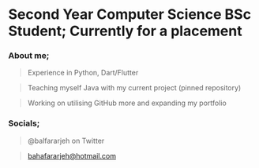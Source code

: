 # Second Year Computer Science BSc Student; Currently for a placement 

### About me;

  > Experience in Python, Dart/Flutter

  > Teaching myself Java with my current project (pinned repository)

  > Working on utilising GitHub more and expanding my portfolio

### Socials;

  > @balfararjeh on Twitter
 
  > bahafararjeh@hotmail.com




<!--
**bfararjeh/bfararjeh** is a ✨ _special_ ✨ repository because its `README.md` (this file) appears on your GitHub profile.

Here are some ideas to get you started:

- 🔭 I’m currently working on ...
- 🌱 I’m currently learning ...
- 👯 I’m looking to collaborate on ...
- 🤔 I’m looking for help with ...
- 💬 Ask me about ...
- 📫 How to reach me: ...
- 😄 Pronouns: ...
- ⚡ Fun fact: ...
-->

